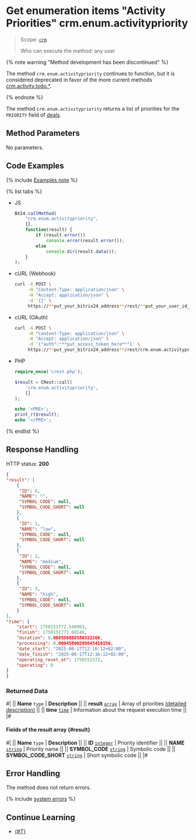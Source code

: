 # Get enumeration items "Activity Priorities" crm.enum.activitypriority

> Scope: [`crm`](../../../../scopes/permissions.md)
>
> Who can execute the method: any user

{% note warning "Method development has been discontinued" %}

The method `crm.enum.activitypriority` continues to function, but it is considered deprecated in favor of the more current methods [crm.activity.todo.*](../../../timeline/activities/todo/index.md).

{% endnote %}

The method `crm.enum.activitypriority` returns a list of priorities for the `PRIORITY` field of [deals](../../../timeline/activities/index.md).

## Method Parameters

No parameters.

## Code Examples

{% include [Examples note](../../../../../_includes/examples.md) %}

{% list tabs %}

- JS

    ```js
    BX24.callMethod(
        "crm.enum.activitypriority",
        {},
        function(result) {
            if (result.error())
                console.error(result.error());
            else
                console.dir(result.data());
        }
    );
    ```

- cURL (Webhook)

    ```bash
    curl -X POST \
         -H "Content-Type: application/json" \
         -H "Accept: application/json" \
         -d '{}' \
         https://**put_your_bitrix24_address**/rest/**put_your_user_id_here**/**put_your_webhook_here**/crm.enum.activitypriority
    ```

- cURL (OAuth)

    ```bash
    curl -X POST \
         -H "Content-Type: application/json" \
         -H "Accept: application/json" \
         -d '{"auth":"**put_access_token_here**"}' \
         https://**put_your_bitrix24_address**/rest/crm.enum.activitypriority
    ```

- PHP

    ```php
    require_once('crest.php');

    $result = CRest::call(
        'crm.enum.activitypriority',
        []
    );

    echo '<PRE>';
    print_r($result);
    echo '</PRE>';
    ```

{% endlist %}

## Response Handling

HTTP status: **200**

```json
{
"result": [
    {
     "ID": 0,
     "NAME": "",
     "SYMBOL_CODE": null,
     "SYMBOL_CODE_SHORT": null
    },
    {
     "ID": 1,
     "NAME": "low",
     "SYMBOL_CODE": null,
     "SYMBOL_CODE_SHORT": null
    },
    {
     "ID": 2,
     "NAME": "medium",
     "SYMBOL_CODE": null,
     "SYMBOL_CODE_SHORT": null
    },
    {
     "ID": 3,
     "NAME": "high",
     "SYMBOL_CODE": null,
     "SYMBOL_CODE_SHORT": null
    }
],
"time": {
    "start": 1750151772.540903,
    "finish": 1750151772.60146,
    "duration": 0.060556888580322266,
    "processing": 0.00045800209045410156,
    "date_start": "2025-06-17T12:16:12+02:00",
    "date_finish": "2025-06-17T12:16:12+02:00",
    "operating_reset_at": 1750152372,
    "operating": 0
}
}
```

### Returned Data

#|
|| **Name**
`type` | **Description** ||
|| **result**
[`array`](../../../../data-types.md) | Array of priorities [(detailed description)](#result) ||
|| **time**
[`time`](../../../../data-types.md#time) | Information about the request execution time ||
|#

#### Fields of the result array {#result}

#|
|| **Name**
`type` | **Description** ||
|| **ID**
[`integer`](../../../../data-types.md) | Priority identifier ||
|| **NAME**
[`string`](../../../../data-types.md) | Priority name ||
|| **SYMBOL_CODE**
[`string`](../../../../data-types.md) | Symbolic code ||
|| **SYMBOL_CODE_SHORT**
[`string`](../../../../data-types.md) | Short symbolic code ||
|#

## Error Handling

The method does not return errors.

{% include [system errors](../../../../../_includes/system-errors.md) %}

## Continue Learning

- [{#T}](./../index.md)